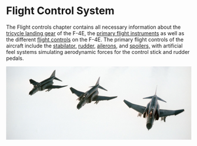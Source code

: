 # Flight Control System

The Flight controls chapter contains all necessary information about
the [tricycle landing gear](./gear_ground_handling.md) of
the F-4E, the [primary flight instruments](./primary_flight_instruments.md) as well as the
different [flight controls](./flight_controls.md) on the F-4E.
The primary flight controls of the aircraft include
the [stabilator,](./flight_controls.md#aileron-spoiler-control-and-stabilator-control-feel-and-trim-systems)
[rudder,](./flight_controls.md#rudder-control-system)
[ailerons,](./flight_controls.md#aileron-spoiler-control-and-stabilator-control-feel-and-trim-systems)
and [spoilers,](./flight_controls.md#aileron-spoiler-control-and-stabilator-control-feel-and-trim-systems)
with artificial feel systems simulating aerodynamic forces for the control stick and rudder pedals.

![f4_formation-flying](../../img/real_life_f4_formation.jpg)